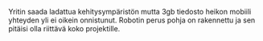 Yritin saada ladattua kehitysympäristön mutta 3gb tiedosto heikon mobiili yhteyden yli ei oikein onnistunut. Robotin perus pohja on rakennettu ja sen pitäisi olla riittävä koko projektille. 
